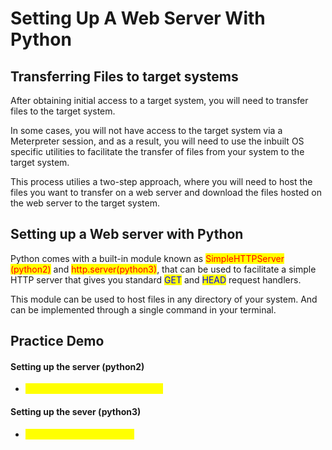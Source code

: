 # Setting Up A Web Server With Python

## Transferring Files to target systems

After obtaining initial access  to a target system, you will need to transfer files to the target system.

In some cases, you will not have access to the target system via a Meterpreter session, and as a result, you will need to use the inbuilt OS specific utilities to facilitate the transfer of files from your system to the target system.

This process utilies a two-step approach, where you will need to host the files you want to transfer on a web server and download  the files hosted on the web server to the target system.

## Setting up a Web server with Python

Python comes with a built-in module known as <mark style="color:red;">SimpleHTTPServer (python2)</mark> and <mark style="color:red;">http.server(python3)</mark>, that can be used to facilitate a simple HTTP server that gives you standard <mark style="color:blue;">GET</mark> and <mark style="color:blue;">HEAD</mark> request handlers.

This module can be used to host files in any directory of your system. And can be implemented through a single command in your terminal.

## Practice Demo

#### Setting up the server  (python2)

* <mark style="color:yellow;">python -m SimpleHTTPServer 80</mark>

#### Setting up the sever (python3)

* <mark style="color:yellow;">python3 -m http.server 80</mark>
